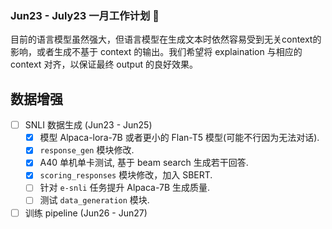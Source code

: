 ### Jun23 - July23 一月工作计划 🚀

目前的语言模型虽然强大，但语言模型在生成文本时依然容易受到无关context的影响，或者生成不基于 context 的输出。我们希望将 explaination 与相应的 context 对齐，以保证最终 output 的良好效果。

## 数据增强

- [ ]  SNLI 数据生成 (Jun23 - Jun25)
    - [x] 模型 Alpaca-lora-7B 或者更小的 Flan-T5 模型(可能不行因为无法对话).
    - [x] `response_gen` 模块修改.
    - [x] A40 单机单卡测试, 基于 beam search 生成若干回答.
    - [x] `scoring_responses` 模块修改，加入 SBERT.
    - [ ] 针对 `e-snli` 任务提升 Alpaca-7B 生成质量.
    - [ ] 测试 `data_generation` 模块.

- [ ]  训练 pipeline (Jun26 - Jun27)